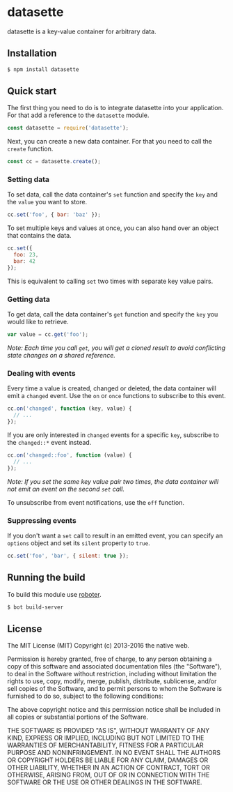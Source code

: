 # datasette

datasette is a key-value container for arbitrary data.

## Installation

```bash
$ npm install datasette
```

## Quick start

The first thing you need to do is to integrate datasette into your application. For that add a reference to the `datasette` module.

```javascript
const datasette = require('datasette');
```

Next, you can create a new data container. For that you need to call the `create` function.

```javascript
const cc = datasette.create();
```

### Setting data

To set data, call the data container's `set` function and specify the `key` and the `value` you want to store.

```javascript
cc.set('foo', { bar: 'baz' });
```

To set multiple keys and values at once, you can also hand over an object that contains the data.

```javascript
cc.set({
  foo: 23,
  bar: 42
});
```

This is equivalent to calling `set` two times with separate key value pairs.

### Getting data

To get data, call the data container's `get` function and specify the `key` you would like to retrieve.

```javascript
var value = cc.get('foo');
```

*Note: Each time you call `get`, you will get a cloned result to avoid conflicting state changes on a shared reference.*

### Dealing with events

Every time a value is created, changed or deleted, the data container will emit a `changed` event. Use the `on` or `once` functions to subscribe to this event.

```javascript
cc.on('changed', function (key, value) {
  // ...
});
```

If you are only interested in `changed` events for a specific `key`, subscribe to the `changed::*` event instead.

```javascript
cc.on('changed::foo', function (value) {
  // ...
});
```

*Note: If you set the same key value pair two times, the data container will not emit an event on the second `set` call.*

To unsubscribe from event notifications, use the `off` function.

### Suppressing events

If you don't want a `set` call to result in an emitted event, you can specify an `options` object and set its `silent` property to `true`.

```javascript
cc.set('foo', 'bar', { silent: true });
```

## Running the build

To build this module use [roboter](https://www.npmjs.com/package/roboter).

```bash
$ bot build-server
```

## License

The MIT License (MIT)
Copyright (c) 2013-2016 the native web.

Permission is hereby granted, free of charge, to any person obtaining a copy of this software and associated documentation files (the "Software"), to deal in the Software without restriction, including without limitation the rights to use, copy, modify, merge, publish, distribute, sublicense, and/or sell copies of the Software, and to permit persons to whom the Software is furnished to do so, subject to the following conditions:

The above copyright notice and this permission notice shall be included in all copies or substantial portions of the Software.

THE SOFTWARE IS PROVIDED "AS IS", WITHOUT WARRANTY OF ANY KIND, EXPRESS OR IMPLIED, INCLUDING BUT NOT LIMITED TO THE WARRANTIES OF MERCHANTABILITY, FITNESS FOR A PARTICULAR PURPOSE AND NONINFRINGEMENT. IN NO EVENT SHALL THE AUTHORS OR COPYRIGHT HOLDERS BE LIABLE FOR ANY CLAIM, DAMAGES OR OTHER LIABILITY, WHETHER IN AN ACTION OF CONTRACT, TORT OR OTHERWISE, ARISING FROM, OUT OF OR IN CONNECTION WITH THE SOFTWARE OR THE USE OR OTHER DEALINGS IN THE SOFTWARE.
